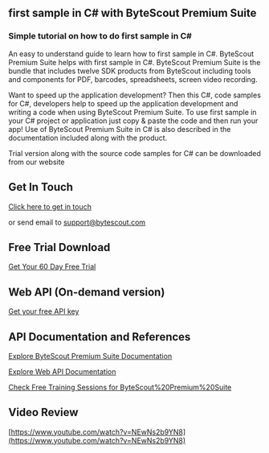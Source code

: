 ## first sample in C# with ByteScout Premium Suite

### Simple tutorial on how to do first sample in C#

An easy to understand guide to learn how to first sample in C#. ByteScout Premium Suite helps with first sample in C#. ByteScout Premium Suite is the bundle that includes twelve SDK products from ByteScout including tools and components for PDF, barcodes, spreadsheets, screen video recording.

 Want to speed up the application development? Then this C#, code samples for C#, developers help to speed up the application development and writing a code when using ByteScout Premium Suite. To use first sample in your C# project or application just copy & paste the code and then run your app! Use of ByteScout Premium Suite in C# is also described in the documentation included along with the product.

Trial version along with the source code samples for C# can be downloaded from our website

## Get In Touch

[Click here to get in touch](https://bytescout.zendesk.com/hc/en-us/requests/new?subject=ByteScout%20Premium%20Suite%20Question)

or send email to [support@bytescout.com](mailto:support@bytescout.com?subject=ByteScout%20Premium%20Suite%20Question) 

## Free Trial Download

[Get Your 60 Day Free Trial](https://bytescout.com/download/web-installer?utm_source=github-readme)

## Web API (On-demand version)

[Get your free API key](https://pdf.co/documentation/api?utm_source=github-readme)

## API Documentation and References

[Explore ByteScout Premium Suite Documentation](https://bytescout.com/documentation/index.html?utm_source=github-readme)

[Explore Web API Documentation](https://pdf.co/documentation/api?utm_source=github-readme)

[Check Free Training Sessions for ByteScout%20Premium%20Suite](https://academy.bytescout.com/)

## Video Review

[https://www.youtube.com/watch?v=NEwNs2b9YN8](https://www.youtube.com/watch?v=NEwNs2b9YN8)